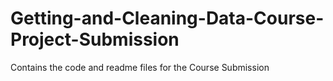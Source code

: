 # Getting-and-Cleaning-Data-Course-Project-Submission
Contains the code and readme files for the Course Submission
